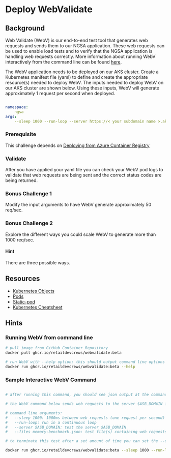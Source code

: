 # Deploy WebValidate

## Background

Web Validate (WebV) is our end-to-end test tool that generates web requests and sends them to our NGSA application. These web requests can be used to enable load tests and to verify that the NGSA application is handling web requests correctly. More information about running WebV interactively from the command line can be found [here](https://github.com/microsoft/webvalidate).

The WebV application needs to be deployed on our AKS cluster. Create a Kubernetes manifest file (yaml) to define and create the appropriate resource(s) needed to deploy WebV. The inputs needed to deploy WebV on our AKS cluster are shown below. Using these inputs, WebV will generate approximately 1 request per second when deployed.

```yaml

namespace:
    ngsa
args:
    --sleep 1000 --run-loop --server https://< your subdomain name >.aks-sb.com --files memory-benchmark.json

```

### Prerequisite

This challenge depends on [Deploying from Azure Container Registry](../azure-container-registry/README.md)

### Validate

After you have applied your yaml file you can check your WebV pod logs to validate that web requests are being sent and the correct status codes are being returned.

### Bonus Challenge 1

Modify the input arguments to have WebV generate approximately 50 req/sec.

### Bonus Challenge 2

Explore the different ways you could scale WebV to generate more than 1000 req/sec.

#### Hint

There are three possible ways.

## Resources

- [Kubernetes Objects](https://kubernetes.io/docs/concepts/overview/working-with-objects/kubernetes-objects/)
- [Pods](https://kubernetes.io/docs/concepts/workloads/pods/)
- [Static-pod](https://kubernetes.io/docs/tasks/configure-pod-container/static-pod/)
- [Kubernetes Cheatsheet](https://kubernetes.io/docs/reference/kubectl/cheatsheet/#creating-objects)

## Hints

### Running WebV from command line

```bash
# pull image from GitHub Container Repository 
docker pull ghcr.io/retaildevcrews/webvalidate:beta

# run WebV with --help option; this should output command line options shown below
docker run ghcr.io/retaildevcrews/webvalidate:beta --help
```

### Sample Interactive WebV Command

```bash

# after running this command, you should see json output at the command line describing web requests

# the WebV command below sends web requests to the server $ASB_DOMAIN in a continuous loop at the rate of one request per second

# command line arguments:
#   --sleep 1000: 1000ms between web requests (one request per second)
#   --run-loop: run in a continuous loop
#   --server $ASB_DOMAIN: test the server $ASB_DOMAIN
#   --files memory-benchmark.json: test file(s) containing web requests and expected response

# to terminate this test after a set amount of time you can set the --duration argument (time in seconds). Otherwise, use CTRL-C to stop it.

docker run ghcr.io/retaildevcrews/webvalidate:beta --sleep 1000 --run-loop --server "https://${ASB_DOMAIN}" --files memory-benchmark.json
```

